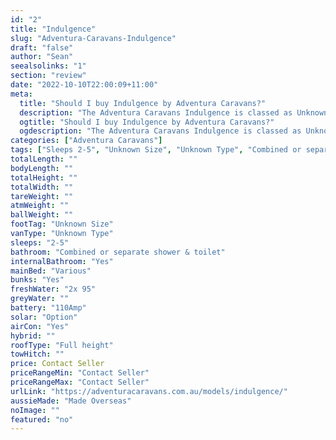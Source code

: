 ```yaml
---
id: "2"
title: "Indulgence"
slug: "Adventura-Caravans-Indulgence"
draft: "false"
author: "Sean"
seealsolinks: "1"
section: "review"
date: "2022-10-10T22:00:09+11:00"
meta:
  title: "Should I buy Indulgence by Adventura Caravans?"
  description: "The Adventura Caravans Indulgence is classed as Unknown Type, and sleeps 2-5 people. It is Made Overseas and comes in at Unknown Size. It generally has Combined or separate shower & toilet."
  ogtitle: "Should I buy Indulgence by Adventura Caravans?"
  ogdescription: "The Adventura Caravans Indulgence is classed as Unknown Type, and sleeps 2-5 people. It is Made Overseas and comes in at Unknown Size. It generally has Combined or separate shower & toilet."
categories: ["Adventura Caravans"]
tags: ["Sleeps 2-5", "Unknown Size", "Unknown Type", "Combined or separate shower & toilet", "Full height", "Price Unknown", "Made Overseas"]
totalLength: ""
bodyLength: ""
totalHeight: ""
totalWidth: ""
tareWeight: ""
atmWeight: ""
ballWeight: ""
footTag: "Unknown Size"
vanType: "Unknown Type"
sleeps: "2-5"
bathroom: "Combined or separate shower & toilet"
internalBathroom: "Yes"
mainBed: "Various"
bunks: "Yes"
freshWater: "2x 95"
greyWater: ""
battery: "110Amp"
solar: "Option"
airCon: "Yes"
hybrid: ""
roofType: "Full height"
towHitch: ""
price: Contact Seller
priceRangeMin: "Contact Seller"
priceRangeMax: "Contact Seller"
urlLink: "https://adventuracaravans.com.au/models/indulgence/"
aussieMade: "Made Overseas"
noImage: ""
featured: "no"
---
```


